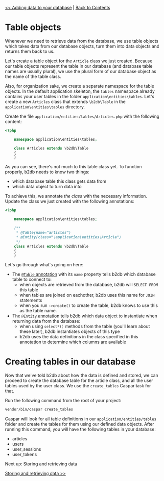 [<< Adding data to your database](tutorial-adding-data.md) | [Back to Contents](../README.md)

# Table objects
Whenever we need to retrieve data from the database, we use table objects which takes data from our database objects,
turn them into data objects and returns them back to us.

Let's create a table object for the `Article` class we just created. Because our table objects represent the table in 
our database (and database table names are usually plural), we use the plural form of our database object as the name 
of the table class. 

Also, for organization sake, we create a separate namespace for the table objects. In the default application skeleton, 
the `tables` namespace already contains your user tables in the folder `application\entities\tables`. Let's create a 
new `Articles` class that extends `\b2db\Table` in the `application\entities\tables` directory.

Create the file `application/entities/tables/Articles.php` with the following content: 
```php
<?php

    namespace application\entities\tables;

    class Articles extends \b2db\Table
    {
    }
```

As you can see, there's not much to this table class yet. To function properly, b2db needs to know two things:
* which database table this class gets data from
* which data object to turn data into

To achieve this, we annotate *the class* with the necessary information. Update the class we just created with the 
following annotations:
```php
<?php

    namespace application\entities\tables;

    /**
     * @Table(name="articles")
     * @Entity(class="\application\entities\Article")
     */
    class Articles extends \b2db\Table
    {
    }
```

Let's go through what's going on here:
* The [`@Table` annotation](../annotations/table.md) with its `name` property tells b2db which database table to 
connect to:
  * when objects are retrieved from the database, b2db will `SELECT FROM` this table
  * when tables are joined on eachother, b2db uses this name for `JOIN` statements
  * when you run `->create()` to create the table, b2db knows to use this as the table name. 
* The [`@Entity` annotation](../annotations/entity.md) tells b2db which data object to instantiate when returning 
data from the database:
  * when using `select*()` methods from the table (you'll learn about these later), b2db instantiates objects of this type
  * b2db uses the data definitions in the class specified in this annotation to determine which columns are available 

# Creating tables in our database
Now that we've told b2db about how the data is defined and stored, we can proceed to create the database table for the 
article class, and all the user tables used by the user class. We use the `create_tables` Caspar task for that. 

Run the following command from the root of your project:
```bash
vendor/bin/caspar create_tables
```

Caspar will look for all table definitions in our `application/entities/tables` folder and create the tables for them
using our defined data objects. After running this command, you will have the following tables in your database:
* articles
* users
* user_sessions
* user_tokens

Next up: Storing and retrieving data

[Storing and retrieving data >>](tutorial-storing-retrieving-data.md) 
